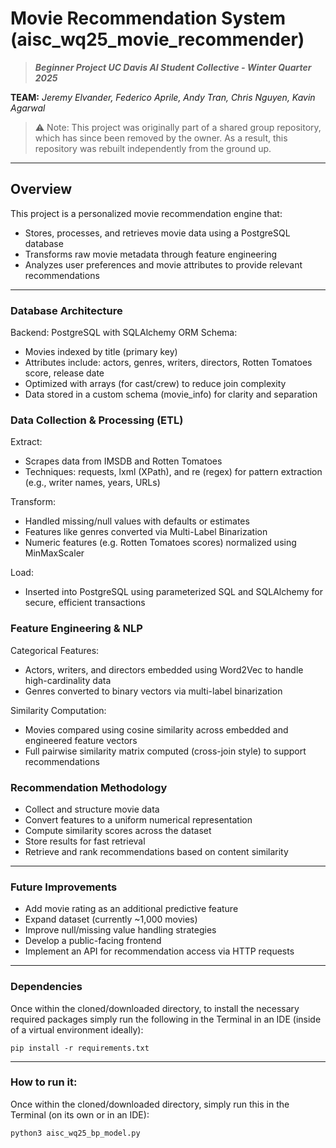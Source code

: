 # Movie Recommendation System (aisc_wq25_movie_recommender)
>**_Beginner Project UC Davis AI Student Collective - Winter Quarter 2025_**

**TEAM:**
_Jeremy Elvander, Federico Aprile, Andy Tran, Chris Nguyen, Kavin Agarwal_

>⚠️ Note: This project was originally part of a shared group repository, which has since been removed by the owner. As a result, this repository was rebuilt independently from the ground up.

---

## Overview

This project is a personalized movie recommendation engine that:
- Stores, processes, and retrieves movie data using a PostgreSQL database
- Transforms raw movie metadata through feature engineering
- Analyzes user preferences and movie attributes to provide relevant recommendations

---

### Database Architecture

  Backend: PostgreSQL with SQLAlchemy ORM
  Schema:
  - Movies indexed by title (primary key)
  - Attributes include: actors, genres, writers, directors, Rotten Tomatoes score, release date
  - Optimized with arrays (for cast/crew) to reduce join complexity
  - Data stored in a custom schema (movie_info) for clarity and separation

### Data Collection & Processing (ETL)

  Extract:
  - Scrapes data from IMSDB and Rotten Tomatoes
  - Techniques: requests, lxml (XPath), and re (regex) for pattern extraction (e.g., writer names, years, URLs)

  Transform:
  - Handled missing/null values with defaults or estimates
  - Features like genres converted via Multi-Label Binarization
  - Numeric features (e.g. Rotten Tomatoes scores) normalized using MinMaxScaler

  Load:
  - Inserted into PostgreSQL using parameterized SQL and SQLAlchemy for secure, efficient transactions

### Feature Engineering & NLP

  Categorical Features:
  - Actors, writers, and directors embedded using Word2Vec to handle high-cardinality data
  - Genres converted to binary vectors via multi-label binarization

  Similarity Computation:
  - Movies compared using cosine similarity across embedded and engineered feature vectors
  - Full pairwise similarity matrix computed (cross-join style) to support recommendations

### Recommendation Methodology

  - Collect and structure movie data
  - Convert features to a uniform numerical representation
  - Compute similarity scores across the dataset
  - Store results for fast retrieval
  - Retrieve and rank recommendations based on content similarity

---

### Future Improvements

  - Add movie rating as an additional predictive feature
  - Expand dataset (currently ~1,000 movies)
  - Improve null/missing value handling strategies
  - Develop a public-facing frontend
  - Implement an API for recommendation access via HTTP requests

---

### Dependencies

Once within the cloned/downloaded directory, to install the necessary required packages simply run the following in the Terminal in an IDE (inside of a virtual environment ideally):

    pip install -r requirements.txt

---

### How to run it:

  Once within the cloned/downloaded directory, simply run this in the Terminal (on its own or in an IDE):

    python3 aisc_wq25_bp_model.py


